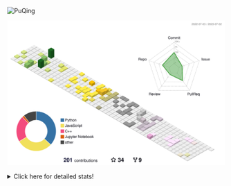 ![PuQing](https://user-images.githubusercontent.com/27223114/171565019-9a56fae6-b08b-421f-99db-7e830da42371.png)

![](./profile-3d-contrib/profile-season-animate.svg)

<details>
<summary>Click here for detailed stats!</summary>

<!--START_SECTION:waka-->
![Lines of code](https://img.shields.io/badge/From%20Hello%20World%20I%27ve%20Written-700.3%20thousand%20lines%20of%20code-blue)

**🐱 My GitHub Data** 

> 📦 249.4 kB Used in GitHub's Storage 
 > 
> 🏆 81 Contributions in the Year 2023
 > 
> 🚫 Not Opted to Hire
 > 
> 📜 27 Public Repositories 
 > 
> 🔑 27 Private Repositories 
 > 
**I'm an Early 🐤** 

```text
🌞 Morning                277 commits         █████░░░░░░░░░░░░░░░░░░░░   19.37 % 
🌆 Daytime                741 commits         █████████████░░░░░░░░░░░░   51.82 % 
🌃 Evening                173 commits         ███░░░░░░░░░░░░░░░░░░░░░░   12.10 % 
🌙 Night                  239 commits         ████░░░░░░░░░░░░░░░░░░░░░   16.71 % 
```


📊 **This Week I Spent My Time On** 

```text
💬 Programming Languages: 
Jupyter Notebook         5 hrs 33 mins       █████████████░░░░░░░░░░░░   50.86 % 
Python                   4 hrs 47 mins       ███████████░░░░░░░░░░░░░░   43.82 % 
C++                      22 mins             █░░░░░░░░░░░░░░░░░░░░░░░░   03.45 % 
YAML                     10 mins             ░░░░░░░░░░░░░░░░░░░░░░░░░   01.64 % 
Text                     1 min               ░░░░░░░░░░░░░░░░░░░░░░░░░   00.20 % 

🔥 Editors: 
VS Code                  10 hrs 56 mins      █████████████████████████   100.00 % 

💻 Operating System: 
Linux                    9 hrs 58 mins       ███████████████████████░░   91.17 % 
WSL                      57 mins             ██░░░░░░░░░░░░░░░░░░░░░░░   08.83 % 
```


<!--END_SECTION:waka-->
</details>
